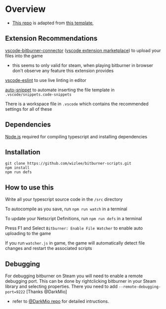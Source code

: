 # Overview
- [This repo](https://github.com/wizlee/bitburner-scripts) is adapted from [this template](https://github.com/bitburner-official/vscode-template), 

## Extension Recommendations
[vscode-bitburner-connector](https://github.com/bitburner-official/bitburner-vscode) ([vscode extension marketplace](https://marketplace.visualstudio.com/items?itemName=bitburner.bitburner-vscode-integration)) to upload your files into the game
   - this seems to only valid for steam, when playing bitburner in browser don't observe any feature this extension provides

[vscode-eslint](https://marketplace.visualstudio.com/items?itemName=dbaeumer.vscode-eslint) to use live linting in editor

[auto-snippet](https://marketplace.visualstudio.com/items?itemName=Gruntfuggly.auto-snippet) to automate inserting the file template in `.vscode/snippets.code-snippets`

There is a workspace file in `.vscode` which contains the recommended settings for all of these

## Dependencies
[Node.js](https://nodejs.org/en/download/) required for compiling typescript and installing dependencies

## Installation
```
git clone https://github.com/wizlee/bitburner-scripts.git
npm install
npm run defs
```

## How to use this
Write all your typescript source code in the `/src` directory

To autocompile as you save, run `npm run watch` in a terminal

To update your Netscript Definitions, run `npm run defs` in a terminal

Press F1 and Select `Bitburner: Enable File Watcher` to enable auto uploading to the game

If you run `watcher.js` in game, the game will automatically detect file changes and restart the associated scripts

## Debugging

For debugging bitburner on Steam you will need to enable a remote debugging port. This can be done by rightclicking bitburner in your Steam library and selecting properties. There you need to add `--remote-debugging-port=9222` [Thanks @DarkMio]
  - refer to [@DarkMio repo](https://github.com/DarkMio/bitburner-ts) for detailed intructions. 
